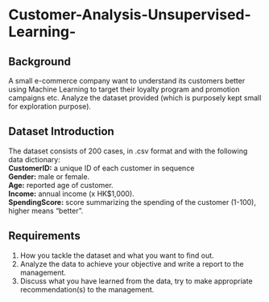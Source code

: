 # Customer-Analysis-Unsupervised-Learning-
## Background
A small e-commerce company want to understand its customers better using Machine Learning to target their loyalty program and promotion campaigns etc. Analyze the dataset provided (which is purposely kept small for exploration purpose).
## Dataset Introduction
The dataset consists of 200 cases, in .csv format and with the following data dictionary:  
**CustomerID:** a unique ID of each customer in sequence   
**Gender:** male or female.   
**Age:** reported age of customer.   
**Income:** annual income (x HK$1,000).  
**SpendingScore:** score summarizing the spending of the customer (1-100), higher means “better”. 
## Requirements
1. How you tackle the dataset and what you want to find out.
2. Analyze the data to achieve your objective and write a report to the management.
3. Discuss what you have learned from the data, try to make appropriate recommendation(s) to the management.
